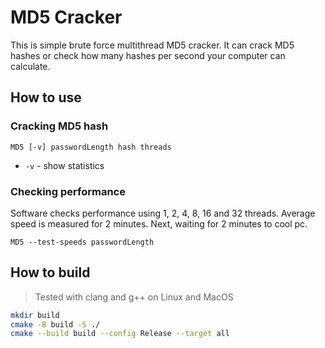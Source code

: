 # MD5 Cracker

This is simple brute force multithread MD5 cracker. It can crack MD5 hashes or check how many hashes per second your computer can calculate.

## How to use

### Cracking MD5 hash

```MD5 [-v] passwordLength hash threads```

- `-v` - show statistics

### Checking performance

Software checks performance using 1, 2, 4, 8, 16 and 32 threads. Average speed is measured for 2 minutes. Next, waiting for 2 minutes to cool pc.

```MD5 --test-speeds passwordLength```

## How to build

>Tested with clang and g++ on Linux and MacOS

```bash
mkdir build
cmake -B build -S ./ 
cmake --build build --config Release --target all 
```

